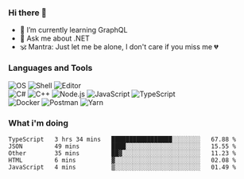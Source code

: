### Hi there 👋

- 🌱 I’m currently learning GraphQL
- 💬 Ask me about .NET
- 🕉️ Mantra: Just let me be alone, I don't care if you miss me 💔

### Languages and Tools

![OS](https://img.shields.io/badge/-Arch-informational?style=flat&logo=arch-linux&logoColor=white&color=1793D1)
![Shell](https://img.shields.io/badge/-Zsh-informational?style=flat&logo=gnu-bash&logoColor=white&color=4EAA25)
![Editor](https://img.shields.io/badge/-Visual%20Studio%20Code-informational?style=flat&logo=visual-studio-code&logoColor=white&color=007ACC)\
![C#](https://img.shields.io/badge/-C%23-informational?style=flat&logo=.NET&logoColor=white&color=5C2D91)
![C++](https://img.shields.io/badge/-C++-informational?style=flat&logo=c%2B%2B&logoColor=white&color=00599C)
![Node.js](https://img.shields.io/badge/-Node.js-informational?style=flat&logo=node.js&logoColor=white&color=339933)
![JavaScript](https://img.shields.io/badge/-JavaScript-informational?style=flat&logo=javascript&logoColor=white&color=F7DF1E)
![TypeScript](https://img.shields.io/badge/-TypeScript-informational?style=flat&logo=typescript&logoColor=white&color=007ACC)\
![Docker](https://img.shields.io/badge/-Docker-informational?style=flat&logo=docker&logoColor=white&color=2496ED)
![Postman](https://img.shields.io/badge/-Postman-informational?style=flat&logo=postman&logoColor=white&color=FF6C37)
![Yarn](https://img.shields.io/badge/-Yarn-informational?style=flat&logo=yarn&logoColor=white&color=2C8EBB)

### What i'm doing

<!--START_SECTION:waka-->
```text
TypeScript   3 hrs 34 mins   █████████████████░░░░░░░░   67.88 %
JSON         49 mins         ████░░░░░░░░░░░░░░░░░░░░░   15.55 %
Other        35 mins         ██▓░░░░░░░░░░░░░░░░░░░░░░   11.23 %
HTML         6 mins          ▓░░░░░░░░░░░░░░░░░░░░░░░░   02.08 %
JavaScript   4 mins          ▒░░░░░░░░░░░░░░░░░░░░░░░░   01.49 %
```
<!--END_SECTION:waka-->
